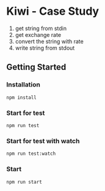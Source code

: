 # Kiwi - Case Study

1. get string from stdin
2. get exchange rate 
3. convert the string with rate
4. write string from stdout

## Getting Started

### Installation
```
npm install
```

### Start for test
```
npm run test
```

### Start for test with watch
```
npm run test:watch
```

### Start
```
npm run start
```